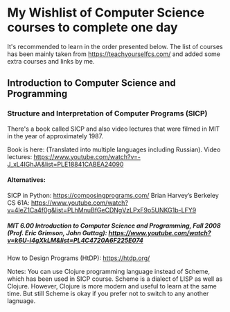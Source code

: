 # My Wishlist of Computer Science courses to complete one day

It's recommended to learn in the order presented below. The list of courses has been mainly taken from https://teachyourselfcs.com/ and added some extra courses and links by me.

## Introduction to Computer Science and Programming

### Structure and Interpretation of Computer Programs (SICP)

There's a book called SICP and also video lectures that were filmed in MIT in the year of approximately 1987.

Book is here: (Translated into multiple languages including Russian).
Video lectures: https://www.youtube.com/watch?v=-J_xL4IGhJA&list=PLE18841CABEA24090

#### Alternatives:

SICP in Python: https://composingprograms.com/
Brian Harvey’s Berkeley CS 61A: https://www.youtube.com/watch?v=4leZ1Ca4f0g&list=PLhMnuBfGeCDNgVzLPxF9o5UNKG1b-LFY9

##### MIT 6.00 Introduction to Computer Science and Programming, Fall 2008 (Prof. Eric Grimson, John Guttag): https://www.youtube.com/watch?v=k6U-i4gXkLM&list=PL4C4720A6F225E074

How to Design Programs (HtDP): https://htdp.org/

Notes: You can use Clojure programming language instead of Scheme, which has been used in SICP course. Scheme is a dialect of LISP as well as Clojure. However, Clojure is more modern and useful to learn at the same time. But still Scheme is okay if you prefer not to switch to any another lagnuage.
